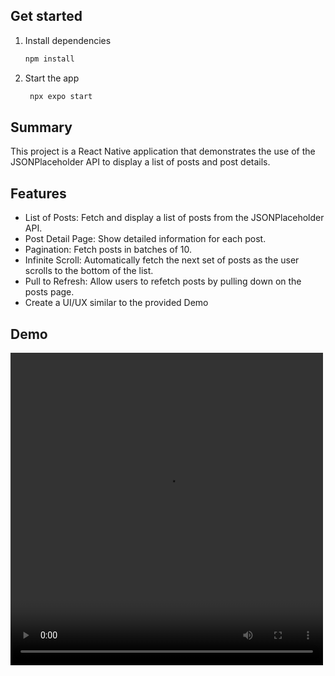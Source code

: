 ## Get started

1. Install dependencies

   ```bash
   npm install
   ```

2. Start the app

   ```bash
    npx expo start
   ```

## Summary

This project is a React Native application that demonstrates the use of the JSONPlaceholder API to display a list of posts and post details.

## Features

- List of Posts: Fetch and display a list of posts from the JSONPlaceholder API.
- Post Detail Page: Show detailed information for each post.
- Pagination: Fetch posts in batches of 10.
- Infinite Scroll: Automatically fetch the next set of posts as the user scrolls to the bottom of the list.
- Pull to Refresh: Allow users to refetch posts by pulling down on the posts page.
- Create a UI/UX similar to the provided Demo

## Demo

<video width="500" height="500" controls>
  <source src="./assets/demo.mp4" type="video/mp4">
</video>
